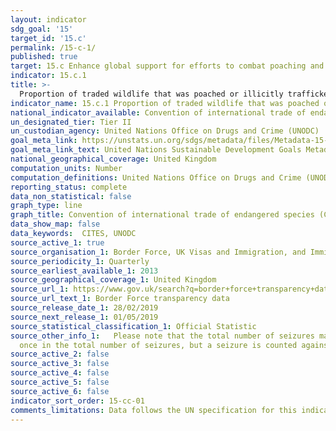 ```yaml
---
layout: indicator
sdg_goal: '15'
target_id: '15.c'
permalink: /15-c-1/
published: true
target: 15.c Enhance global support for efforts to combat poaching and trafficking of protected species, including by increasing the capacity of local communities to pursue sustainable livelihood opportunities
indicator: 15.c.1
title: >-
  Proportion of traded wildlife that was poached or illicitly trafficked
indicator_name: 15.c.1 Proportion of traded wildlife that was poached or illicitly trafficked
national_indicator_available: Convention of international trade of endangered species (CITES) seizures
un_designated_tier: Tier II
un_custodian_agency: United Nations Office on Drugs and Crime (UNODC)
goal_meta_link: https://unstats.un.org/sdgs/metadata/files/Metadata-15-0C-01.pdf
goal_meta_link_text: United Nations Sustainable Development Goals Metadata (PDF 211 KB)
national_geographical_coverage: United Kingdom
computation_units: Number
computation_definitions: United Nations Office on Drugs and Crime (UNODC); Convention of international trade of endangered species (CITES)
reporting_status: complete
data_non_statistical: false
graph_type: line
graph_title: Convention of international trade of endangered species (CITES) seizures
data_show_map: false
data_keywords:  CITES, UNODC
source_active_1: true
source_organisation_1: Border Force, UK Visas and Immigration, and Immigration Enforcement
source_periodicity_1: Quarterly
source_earliest_available_1: 2013
source_geographical_coverage_1: United Kingdom
source_url_1: https://www.gov.uk/search?q=border+force+transparency+data
source_url_text_1: Border Force transparency data
source_release_date_1: 28/02/2019
source_next_release_1: 01/05/2019
source_statistical_classification_1: Official Statistic 
source_other_info_1:   Please note that the total number of seizures may not equate to the sum of the CITES seizures, this is due to the possibility of multiple seizures. A multiple seizure is where two or more category types (e.g. caviar and timber) are seized on a particular occasion. The occasion is counted
  once in the total number of seizures, but a seizure is counted against each category.
source_active_2: false
source_active_3: false
source_active_4: false
source_active_5: false
source_active_6: false
indicator_sort_order: 15-cc-01
comments_limitations: Data follows the UN specification for this indicator. This indicator has not been identified in collaboration with topic experts.
---
```

